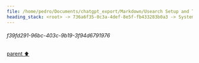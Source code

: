```yaml
---
file: /home/pedro/Documents/chatgpt_export/Markdown/Usearch Setup and Testing.md
heading_stack: <root> -> 736a6f35-0c3a-4def-8e5f-fb433283b0a3 -> System -> 7e1fc11a-385d-4641-83a5-24bcd0f772a6 -> System -> aaa28f28-7a3d-4adc-9c31-2e24b825ee2c -> User -> 431e417f-ba17-4c71-8651-4bb4fc005b8a -> Assistant -> 5efa9536-227a-4097-a943-8a062fa36ebb -> Tool -> 0125b662-4281-4b16-a7df-c31bce9c8ddd -> Assistant -> bbb603db-a333-4ce8-90a2-a060fe0913fe -> Tool -> e359e771-2ded-442d-84dd-9197c84f3a10 -> Assistant -> 52917e86-ff86-4af7-b631-331103ecd0ba -> Tool -> faa2d1e3-8ba1-40f7-bb9b-0529d8b66d9b -> Assistant -> eedb56d6-43ee-4b2a-bab7-b0a66cd5e743 -> Tool -> ede47510-19d2-4507-9e28-e101779dfc56 -> Assistant -> d36982cb-1dff-408e-a3e2-7ebbd9651f28 -> Tool -> 80c4522b-cbf5-44a7-a234-be8818417cee -> Assistant -> f9a4c4b4-dd9b-4aa5-a44d-8261813f74eb -> Tool -> 3d31e99b-d204-492b-bb21-a15ae70e39e5 -> Assistant -> ffe7ec2c-9ab9-41fd-af79-b5dbd8ab21d2 -> Tool -> 2d62042c-555a-4768-ad75-ac8471355ad9 -> Assistant -> aaa2efa5-1015-45f4-a14e-2ac9de41f9d3 -> User -> 27e9ad5a-5943-4b9a-8d53-57be00420983 -> Assistant -> efdfb750-f062-49f0-a748-0aaef6133343 -> Tool -> e64111fc-6337-49bf-9f28-90254d2d75a8 -> Assistant -> d9e1ada1-bceb-4e5a-adc2-f07012d9ddb2 -> Tool -> 270ee728-6db3-4efc-8743-9a1a75e88d1f -> Assistant -> eb022945-6bb7-497e-9288-7da0524271db -> Tool -> 07220b62-5840-461e-8dd2-094eb7b9ea9b -> Assistant -> 6af2f9ba-7e0c-41aa-bedb-a036a7ab2661 -> Tool -> 2b495532-8842-4d73-a1cd-7760c923cc4b -> Assistant -> aaa24e6b-073d-4378-aaa3-3b15770b7e04 -> User -> 4eb099d5-5320-4026-946d-3a316d081126 -> Assistant -> a5404c36-a23d-4d08-9288-5f367fa2af06 -> Tool -> Sample sentences with some similar and some different meanings -> Generate embeddings for the sample sentences -> Initialize a usearch index for the embeddings -> Add embeddings to the index -> Verify the index -> 1263b678-1c92-4fc2-a12f-55c3ec158473 -> Assistant -> 04cdd239-af78-40f6-b6fd-ab0e6e12f49d -> Tool -> Function to search for similar sentences -> Test the function with a query -> 59921e28-a359-43a8-9774-f7aed1c23927 -> Assistant -> aaa2ae00-752f-43a8-b40c-eb5a28503319 -> User -> c815a18a-ff6b-4013-9d73-1974a7e7f5e0 -> Assistant -> Features of a Robust Semantic Search Library -> Core Features -> Metadata Handling -> Interface -> Miscellaneous/Utility Functions -> Abstractions -> User-Friendly Design -> aaa258af-22d7-48e5-afd0-8ab0b857e61c -> User -> 98be4f3e-f01d-49f8-876d-b88c7ae4defb -> Assistant -> CLI Tool Design: SemanticSearchCLI -> Core Features -> Metadata Handling -> Interface -> Miscellaneous/Utility Functions -> Abstractions -> Example Commands -> User-Friendly Design -> aaa219da-7adc-4fd8-9b9f-9f6167516c14 -> User -> 5112851c-7493-4339-a32c-d61ad55e4011 -> Assistant -> aaa26df5-1515-4b4f-b95a-4981c8e682da -> User -> db12bec8-82eb-402b-b389-1ef7bf3ab8ec -> Assistant -> 849f50c2-a40a-4bdd-a6cb-8283af8d1c24 -> Tool -> Installing required packages for logging and rich output -> e3a8f39c-b202-4722-86b9-9e0f2f6095aa -> Assistant -> 42fe0006-c96d-4deb-9050-de02eb3dbc0b -> Tool -> Importing required modules -> 88aed8db-412b-4c77-a068-cd5c61d367c5 -> Assistant -> 6253c7ae-0579-4a2a-907b-48f9e3f4616e -> Tool -> Setting up the logger -> db69a04c-1077-4883-904b-bdba4fee2d82 -> Assistant -> e216c828-2c4e-4988-beb5-d9ddf161a9fc -> Tool -> Implementing the SentenceIndexer class in the 'indexer' module -> 3a4e0da9-c9d2-441c-a388-c31dac156af4 -> Assistant -> d7651b08-61b9-47ed-9738-a2852a618308 -> Tool -> Testing the SentenceIndexer class -> 786c1933-783c-4329-8b9f-d5e41fd90492 -> Assistant -> c2265b5e-2baf-4372-ac47-45d1fca6f383 -> Tool -> Implementing the index_sentences method in SentenceIndexer -> 85a78b4e-d7e0-412a-9e60-b03d75645982 -> Assistant -> 428bdcc5-ba3a-4284-89e1-1df7c2d3bd63 -> Tool -> Correcting the syntax error by adding the method inside the class definition -> 2f3ea362-9927-4d73-b591-7f3ba5c77fcb -> Assistant -> 028ce8df-8a7d-4b98-a45a-7021681bcb52 -> Tool -> Testing the index_sentences method -> 88418d33-1f5b-4ad5-9093-d985d1e03d93 -> Assistant -> 39bc8aac-bc89-45ea-838d-9121bc3d2d16 -> Tool -> Re-initializing the SentenceIndexer object to include the new method -> Testing the index_sentences method again -> bbc1bf3e-f509-4a4c-b369-0eb0176c80fa -> Assistant -> c3e2219a-5451-4294-9b43-186fe6851de8 -> Tool -> Implementing the search method in SentenceIndexer -> f0ed30ae-be83-4805-b3dc-143c4a25e368 -> Assistant -> 44c4294c-055f-4d4e-b760-a7878e6ce33f -> Tool -> Correcting the syntax error by adding the method inside the class definition -> 1521de82-1933-44bc-b3db-1e06726020f3 -> Assistant -> 4d9b7baf-1422-46eb-95f2-d90f3558dae8 -> Tool -> Re-initializing the SentenceIndexer object to include the new method -> Testing the search method -> fbe1bdb6-2025-47bc-9ac5-8c680c81a75b -> Assistant -> aaa2d223-7b94-47b2-b9ef-0e1471866ff0 -> User -> b6d8da26-38fd-4fbb-af88-c5a09a071563 -> Assistant -> 84e4b9b7-9566-49e6-8c1d-49989f7be573 -> Tool -> Implementing the CLI interface in the 'cli' module -> 240502b2-4eb5-4f4d-a444-90c009e0291b -> Assistant -> b3554c82-5622-4609-a5ac-856d52936a14 -> Tool -> Testing the CLI main function with mock arguments -> 62739105-6930-4eca-b1a4-37399206628d -> Assistant -> aaa2cb2d-e514-4412-a171-d5505d4da66e -> User -> 11618bea-fbfc-489c-852e-ac7872f42144 -> Assistant -> 5b69e1d1-0d28-44df-ae7e-52bb6d6bb9fb -> Tool -> Integrating the SentenceIndexer class into the CLI -> 90adf92f-322d-4ae1-8c05-2dd0c83a6c83 -> Assistant -> 8ffca4f7-e2de-4b4a-b041-23c2ff33f52f -> Tool -> Testing the integrated CLI main function with mock arguments -> 64af8551-5887-4483-ab11-1066680cc5f2 -> Assistant -> aaa29a7d-8ac1-442b-be22-cb1815db46bf -> User -> a4551854-9ac5-4c77-9c38-3617cd3dc4fa -> Assistant -> 8e878ef8-1e6d-45b2-9f79-95f5ac6030d7 -> Tool -> Implementing the actual search logic in SentenceIndexer -> 27aea1be-4b29-4362-a2fc-24c4d16d6b25 -> Assistant -> 30865c78-119e-4a39-acce-96c9f19c8a0d -> Tool -> Re-initializing the SentenceIndexer object to include the new search method -> Indexing the sample sentences again -> Testing the updated search method -> 52633600-e110-4c7d-8047-be79e2d29d4a -> Assistant -> 18fbd298-f6b3-4869-ad9d-1f7965682cec -> Tool -> Correcting the issue by explicitly inheriting from the original SentenceIndexer class -> 65110d52-ecb4-4ab4-b219-c08cb423766c -> Assistant -> 5548f219-26b7-4724-b073-c9863c3c9874 -> Tool -> Re-initializing the SentenceIndexer object as SentenceIndexerV2 to include the new search method -> Indexing the sample sentences again -> Testing the updated search method -> 1b46e392-638e-4142-ad20-d308788813de -> Assistant -> 3403dbec-545a-4b34-8e1a-bd9c325c33a7 -> Tool -> Revisiting the SentenceIndexer class to ensure the 'model' attribute is correctly initialized -> 8e1ba6e6-f657-476f-8fe7-c73d03b3ad41 -> Assistant -> 2428802a-f708-47d1-9488-eb8cb6430bd6 -> Tool -> Re-initializing the SentenceIndexer object as SentenceIndexerV2 to include the new search method -> Indexing the sample sentences again -> Testing the updated search method -> 276d294f-a3b9-45e3-9b7a-59defb66b1d0 -> Assistant -> d4ff9847-f62c-47ca-a169-f18fd579172c -> Tool -> Correcting the 'model_name' key in the config dictionary -> Re-initializing the SentenceIndexer object as SentenceIndexerV2 to include the new search method -> Indexing the sample sentences again -> Testing the updated search method -> fda4be9a-79fe-4cea-88db-6995b3af4bae -> Assistant -> 160c6fef-f0fe-4c99-9313-7892dec9c5c0 -> Tool -> Debugging the issue by printing the type of 'index' attribute in SentenceIndexerV2 -> a663825d-f8e7-49cc-bd9a-6edb57af2d72 -> Assistant -> 6b0f3a5e-4c84-48ef-a6e9-3fc1b364c45d -> Tool -> Correcting the SentenceIndexerV2 class to ensure the 'index' attribute is correctly initialized -> c44aa637-7076-43cd-af71-9a454b029c5b -> Assistant -> 4eecfebc-2523-410e-afe8-994d2437a108 -> Tool -> Re-initializing the SentenceIndexer object as SentenceIndexerV2 to include the new search method -> Indexing the sample sentences again -> Testing the updated search method -> b7002f77-5f19-4608-b01e-a7a72c7c9703 -> Assistant -> aaa23480-934a-42aa-a84d-686c4be617b7 -> User -> 4826afcf-77d0-4dcd-8e2f-7a1bbdf7e2b0 -> Assistant -> 3ed91872-d77c-4733-8f1d-4f50e17ae990 -> Tool -> Debugging the issue by printing the attributes of the indexer object -> e50060a7-412f-44b7-b1a6-8ea2fdeb67cd -> Assistant -> e64f2465-b53a-4ceb-b3d1-d855832c07aa -> Tool -> Debugging the issue by printing the attributes of the parent class -> d44b5c81-87e6-463c-a34b-04e139c53920 -> Assistant -> 3a490d2a-51c1-4298-99f0-e4ab62b4f39b -> Tool -> Debugging the issue by printing the attributes of the SentenceIndexerV2 class -> c95f5e54-dccb-41ab-8063-622534f9c9be -> Assistant -> 5e7501d4-ebdf-457b-a611-ebda087b73bf -> Tool -> Debugging the issue by printing the type of 'model' and 'index' attributes in SentenceIndexerV2 -> 720c3016-3322-4cda-9c25-b662a4c3d1c1 -> Assistant -> 1727d6a5-c082-42df-9027-7be5473bb75d -> Tool -> Debugging by printing the 'index' attribute to see its current state -> d89d0b9b-dd20-4b41-a975-d2bd3dfd3232 -> Assistant -> 20167743-1425-486b-8e2f-08a8e9deb757 -> Tool -> Debugging by printing the 'model' attribute to see its current state -> e212281d-4c6f-49a5-b184-f234ec585bfd -> Assistant -> a29f4310-fe39-4fbb-b3ed-3b10a0deb618 -> Tool -> Explicitly initializing the 'index' attribute in SentenceIndexerV2 -> df1e9415-3ffa-42ce-8db3-cdd017cdfb5a -> Assistant -> 9528e032-ff10-45ec-a78b-e1cc247df5fd -> Tool -> Re-initializing the SentenceIndexer object as SentenceIndexerV2 to include the new search method -> Indexing the sample sentences again -> Testing the updated search method -> 3cce669f-67ad-4917-aa79-d0747460d4ea -> Assistant -> fe9519c3-dcfc-4bc2-9090-5a9a9f97b2e3 -> Tool -> Debugging by printing the 'index' attribute to see its current state after re-initialization -> f39fd291-96bc-403c-9b19-3f94d6791976
---
```

###### f39fd291-96bc-403c-9b19-3f94d6791976
[parent ⬆️](#fe9519c3-dcfc-4bc2-9090-5a9a9f97b2e3)
